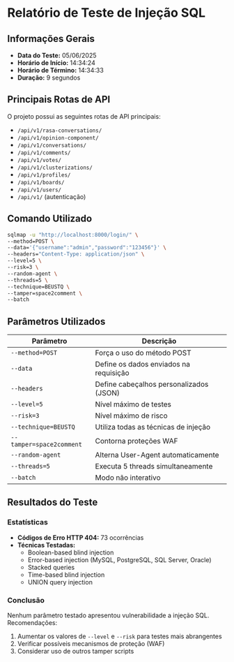 # Relatório de Teste de Injeção SQL

## Informações Gerais
- **Data do Teste:** 05/06/2025
- **Horário de Início:** 14:34:24
- **Horário de Término:** 14:34:33
- **Duração:** 9 segundos

## Principais Rotas de API
O projeto possui as seguintes rotas de API principais:
- `/api/v1/rasa-conversations/`
- `/api/v1/opinion-component/`
- `/api/v1/conversations/`
- `/api/v1/comments/`
- `/api/v1/votes/`
- `/api/v1/clusterizations/`
- `/api/v1/profiles/`
- `/api/v1/boards/`
- `/api/v1/users/`
- `/api/v1/` (autenticação)

## Comando Utilizado
```bash
sqlmap -u "http://localhost:8000/login/" \
--method=POST \
--data='{"username":"admin","password":"123456"}' \
--headers="Content-Type: application/json" \
--level=5 \
--risk=3 \
--random-agent \
--threads=5 \
--technique=BEUSTQ \
--tamper=space2comment \
--batch
```

## Parâmetros Utilizados
| Parâmetro | Descrição |
|-----------|-----------|
| `--method=POST` | Força o uso do método POST |
| `--data` | Define os dados enviados na requisição |
| `--headers` | Define cabeçalhos personalizados (JSON) |
| `--level=5` | Nível máximo de testes |
| `--risk=3` | Nível máximo de risco |
| `--technique=BEUSTQ` | Utiliza todas as técnicas de injeção |
| `--tamper=space2comment` | Contorna proteções WAF |
| `--random-agent` | Alterna User-Agent automaticamente |
| `--threads=5` | Executa 5 threads simultaneamente |
| `--batch` | Modo não interativo |

## Resultados do Teste

### Estatísticas
- **Códigos de Erro HTTP 404:** 73 ocorrências
- **Técnicas Testadas:**
  - Boolean-based blind injection
  - Error-based injection (MySQL, PostgreSQL, SQL Server, Oracle)
  - Stacked queries
  - Time-based blind injection
  - UNION query injection

### Conclusão
Nenhum parâmetro testado apresentou vulnerabilidade a injeção SQL. Recomendações:
1. Aumentar os valores de `--level` e `--risk` para testes mais abrangentes
2. Verificar possíveis mecanismos de proteção (WAF)
3. Considerar uso de outros tamper scripts

